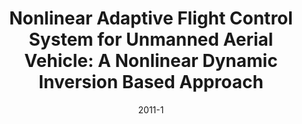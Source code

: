 ---
title: "Nonlinear Adaptive Flight Control System for Unmanned Aerial Vehicle: A Nonlinear Dynamic Inversion Based Approach"
collection: publications
permalink: /publication/2011-1
date: 2011-1
venue: 'Lambert Publishing'
citation: 'Khan, Sohail; '
paperurl: 'http://academicpages.github.io/files/paper2.pdf'
excerpt: 'This paper is about the number 2. The number 3 is left for future work.'
---